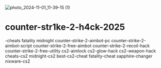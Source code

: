 ![photo_2024-11-01_11-39-15 (1)](https://github.com/user-attachments/assets/120dd3f6-2a1c-43f8-a077-61967e93766d)

# counter-str1ke-2-h4ck-2025
-cheats fatality midnight counter-strike-2-aimbot-pc counter-strike-2-aimbot-script counter-strike-2-free-aimbot counter-strike-2-recoil-hack counter-strike-2-free-utility cs2-aimlock cs2-glow-hack cs2-weapon-hack cheats-cs2 midnight-cs2 best-cs2-cheat fatality-cheat sapphire-changer nixware-cs2
